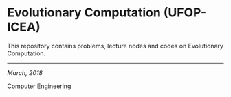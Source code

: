 # Evolutionary Computation (UFOP-ICEA)

 This repository contains problems, lecture nodes and codes on Evolutionary Computation. 

----------
*March, 2018*


Computer Engineering